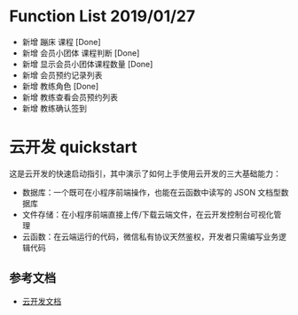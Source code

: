 # Function List 2019/01/27
- 新增 蹦床 课程 [Done]
- 新增 会员小团体 课程判断 [Done]
- 新增 显示会员小团体课程数量 [Done]
- 新增 会员预约记录列表
- 新增 教练角色 [Done]
- 新增 教练查看会员预约列表
- 新增 教练确认签到

# 云开发 quickstart

这是云开发的快速启动指引，其中演示了如何上手使用云开发的三大基础能力：

- 数据库：一个既可在小程序前端操作，也能在云函数中读写的 JSON 文档型数据库
- 文件存储：在小程序前端直接上传/下载云端文件，在云开发控制台可视化管理
- 云函数：在云端运行的代码，微信私有协议天然鉴权，开发者只需编写业务逻辑代码

## 参考文档

- [云开发文档](https://developers.weixin.qq.com/miniprogram/dev/wxcloud/basis/getting-started.html)

